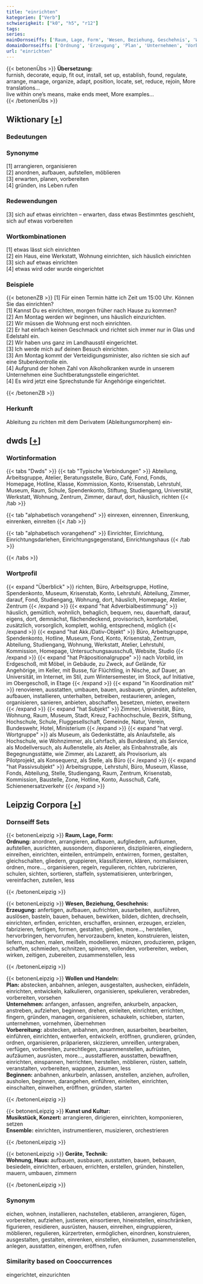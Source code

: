 ```yaml
---
title: "einrichten"
kategorien: ["Verb"]
schwierigkeit: ["k0", "h5", "r12"]
tags:
series:
mainDornseiffs: ['Raum, Lage, Form', 'Wesen, Beziehung, Geschehnis', 'Wollen und Handeln', 'Kunst und Kultur', 'Geräte, Technik']
domainDornseiffs: ['Ordnung', 'Erzeugung', 'Plan', 'Unternehmen', 'Vorbereitung', 'Beginnen', 'Musikstück, Konzert', 'Ensemble', 'Wohnung, Haus']
url: "einrichten"
---
```


{{< betonenÜbs >}}
**Übersetzung:**  
furnish, decorate, equip, fit out, install, set up, establish, found, regulate, arrange, manage, organize, adapt, position, locate, set, reduce, rejoin, More translations...  
live within one’s means, make ends meet, More examples...  
{{< /betonenÜbs >}}

## Wiktionary [[+](https://de.wiktionary.org/wiki/einrichten)]

### Bedeutungen

### Synonyme
[1] arrangieren, organisieren  
[2] anordnen, aufbauen, aufstellen, möblieren  
[3] erwarten, planen, vorbereiten  
[4] gründen, ins Leben rufen  

### Redewendungen
[3] sich auf etwas einrichten – erwarten, dass etwas Bestimmtes geschieht, sich auf etwas vorbereiten  

### Wortkombinationen
[1] etwas lässt sich einrichten  
[2] ein Haus, eine Werkstatt, Wohnung einrichten, sich häuslich einrichten  
[3] sich auf etwas einrichten  
[4] etwas wird oder wurde eingerichtet  

### Beispiele
{{< betonenZB >}}
[1] Für einen Termin hätte ich Zeit um 15:00 Uhr. Können Sie das einrichten?  
[1] Kannst Du es einrichten, morgen früher nach Hause zu kommen?  
[2] Am Montag werden wir beginnen, uns häuslich einzurichten.  
[2] Wir müssen die Wohnung erst noch einrichten.  
[2] Er hat einfach keinen Geschmack und richtet sich immer nur in Glas und Edelstahl ein.  
[2] Wir haben uns ganz im Landhausstil eingerichtet.  
[3] Ich werde mich auf deinen Besuch einrichten.  
[3] Am Montag kommt der Verteidigungsminister, also richten sie sich auf eine Stubenkontrolle ein.  
[4] Aufgrund der hohen Zahl von Alkoholkranken wurde in unserem Unternehmen eine Suchtberatungsstelle eingerichtet.  
[4] Es wird jetzt eine Sprechstunde für Angehörige eingerichtet.  

{{< /betonenZB >}}
### Herkunft
Ableitung zu richten mit dem Derivatem (Ableitungsmorphem) ein-  



## dwds [[+](https://www.dwds.de/wb/einrichten)]

### Wortinformation
{{< tabs "Dwds" >}}
{{< tab "Typische Verbindungen" >}}
Abteilung, Arbeitsgruppe, Atelier, Beratungsstelle, Büro, Café, Fond, Fonds, Homepage, Hotline, Klasse, Kommission, Konto, Krisenstab, Lehrstuhl, Museum, Raum, Schule, Spendenkonto, Stiftung, Studiengang, Universität, Werkstatt, Wohnung, Zentrum, Zimmer, darauf, dort, häuslich, richten
{{< /tab >}}

{{< tab "alphabetisch vorangehend" >}}
einrexen, einrennen, Einrenkung, einrenken, einreiten
{{< /tab >}}

{{< tab "alphabetisch vorangehend" >}}
Einrichter, Einrichtung, Einrichtungsdarlehen, Einrichtungsgegenstand, Einrichtungshaus
{{< /tab >}}

{{< /tabs >}}

### Wortprofil
{{< expand "Überblick" >}} richten, Büro, Arbeitsgruppe, Hotline, Spendenkonto, Museum, Krisenstab, Konto, Lehrstuhl, Abteilung, Zimmer, darauf, Fond, Studiengang, Wohnung, dort, häuslich, Homepage, Atelier, Zentrum {{< /expand >}}
{{< expand "hat Adverbialbestimmung" >}} häuslich, gemütlich, wohnlich, behaglich, bequem, neu, dauerhaft, darauf, eigens, dort, demnächst, flächendeckend, provisorisch, komfortabel, zusätzlich, vorsorglich, komplett, wohlig, entsprechend, möglich {{< /expand >}}
{{< expand "hat Akk./Dativ-Objekt" >}} Büro, Arbeitsgruppe, Spendenkonto, Hotline, Museum, Fond, Konto, Krisenstab, Zentrum, Abteilung, Studiengang, Wohnung, Werkstatt, Atelier, Lehrstuhl, Kommission, Homepage, Untersuchungsausschuß, Website, Studio {{< /expand >}}
{{< expand "hat Präpositionalgruppe" >}} nach Vorbild, im Erdgeschoß, mit Möbel, in Gebäude, zu Zweck, auf Gelände, für Angehörige, im Keller, mit Busse, für Flüchtling, in Nische, auf Dauer, an Universität, im Internet, im Stil, zum Wintersemester, im Stock, auf Initiative, im Obergeschoß, in Etage {{< /expand >}}
{{< expand "in Koordination mit" >}} renovieren, ausstatten, umbauen, bauen, ausbauen, gründen, aufstellen, aufbauen, installieren, unterhalten, betreiben, restaurieren, anlegen, organisieren, sanieren, anbieten, abschaffen, besetzen, mieten, erweitern {{< /expand >}}
{{< expand "hat Subjekt" >}} Zimmer, Universität, Büro, Wohnung, Raum, Museum, Stadt, Kreuz, Fachhochschule, Bezirk, Stiftung, Hochschule, Schule, Fluggesellschaft, Gemeinde, Natur, Verein, Bundeswehr, Hotel, Ministerium {{< /expand >}}
{{< expand "hat vergl. Wortgruppe" >}} als Museum, als Gedenkstätte, als Anlaufstelle, als Hochschule, wie Wohnzimmer, als Lehrfach, als Bundesland, als Service, als Modellversuch, als Außenstelle, als Atelier, als Einbahnstraße, als Begegnungsstätte, wie Zimmer, als Lazarett, als Provisorium, als Pilotprojekt, als Konsequenz, als Stelle, als Büro {{< /expand >}}
{{< expand "hat Passivsubjekt" >}} Arbeitsgruppe, Lehrstuhl, Büro, Museum, Klasse, Fonds, Abteilung, Stelle, Studiengang, Raum, Zentrum, Krisenstab, Kommission, Baustelle, Zone, Hotline, Konto, Ausschuß, Café, Schienenersatzverkehr {{< /expand >}}

## Leipzig Corpora [[+](https://corpora.uni-leipzig.de/en/res?word=einrichten&corpusId=deu_newscrawl-public_2018)]

### Dornseiff Sets
{{< betonenLeipzig >}}
**Raum, Lage, Form:**  
**Ordnung:** anordnen, arrangieren, aufbauen, aufgliedern, aufräumen, aufstellen, ausrichten, aussondern, disponieren, disziplinieren, eingliedern, einreihen, einrichten, einteilen, entrümpeln, entwirren, formen, gestalten, gleichschalten, gliedern, gruppieren, klassifizieren, klären, normalisieren, ordnen, more..., organisieren, regeln, regulieren, richten, rubrizieren, schulen, sichten, sortieren, staffeln, systematisieren, unterbringen, vereinfachen, zuteilen, less  

{{< /betonenLeipzig >}}


{{< betonenLeipzig >}}
**Wesen, Beziehung, Geschehnis:**  
**Erzeugung:** anfertigen, aufbauen, aufrichten, ausarbeiten, ausführen, auslösen, basteln, bauen, behauen, bewirken, bilden, dichten, drechseln, einrichten, erfinden, errichten, erschaffen, ersinnen, erzeugen, erzielen, fabrizieren, fertigen, formen, gestalten, gießen, more..., herstellen, hervorbringen, hervorrufen, hervorzaubern, kneten, konstruieren, leisten, liefern, machen, malen, meißeln, modellieren, münzen, produzieren, prägen, schaffen, schmieden, schnitzen, spinnen, vollenden, vorbereiten, weben, wirken, zeitigen, zubereiten, zusammenstellen, less  

{{< /betonenLeipzig >}}


{{< betonenLeipzig >}}
**Wollen und Handeln:**  
**Plan:** abstecken, anbahnen, anlegen, ausgestalten, aushecken, einfädeln, einrichten, entwickeln, kalkulieren, organisieren, spekulieren, verabreden, vorbereiten, vorsehen  
**Unternehmen:** anfangen, anfassen, angreifen, ankurbeln, anpacken, anstreben, aufziehen, beginnen, drehen, einleiten, einrichten, errichten, fingern, gründen, managen, organisieren, schaukeln, schieben, starten, unternehmen, vornehmen, übernehmen  
**Vorbereitung:** abstecken, anbahnen, anordnen, ausarbeiten, bearbeiten, einführen, einrichten, entwerfen, entwickeln, eröffnen, grundieren, gründen, ordnen, organisieren, präparieren, skizzieren, umreißen, untergraben, verfügen, vorbereiten, zurechtlegen, zusammenstellen, aufrüsten, aufzäumen, ausrüsten, more..., ausstaffieren, ausstatten, bewaffnen, einrichten, einspannen, herrichten, herstellen, möblieren, rüsten, satteln, veranstalten, vorbereiten, wappnen, zäumen, less  
**Beginnen:** anbahnen, ankurbeln, anlassen, anstellen, anziehen, aufrollen, ausholen, beginnen, darangehen, einführen, einleiten, einrichten, einschalten, einweihen, eröffnen, gründen, starten  

{{< /betonenLeipzig >}}


{{< betonenLeipzig >}}
**Kunst und Kultur:**  
**Musikstück, Konzert:** arrangieren, dirigieren, einrichten, komponieren, setzen  
**Ensemble:** einrichten, instrumentieren, musizieren, orchestrieren  

{{< /betonenLeipzig >}}


{{< betonenLeipzig >}}
**Geräte, Technik:**  
**Wohnung, Haus:** aufbauen, ausbauen, ausstatten, bauen, bebauen, besiedeln, einrichten, erbauen, errichten, erstellen, gründen, hinstellen, mauern, umbauen, zimmern  

{{< /betonenLeipzig >}}

### Synonym
eichen, wohnen, installieren, nachstellen, etablieren, arrangieren, fügen, vorbereiten, aufziehen, justieren, einsortieren, hineinstellen, einschränken, figurieren, residieren, ausrüsten, hausen, einreihen, eingruppieren, möblieren, regulieren, kürzertreten, ermöglichen, einordnen, konstruieren, ausgestalten, gestalten, einrenken, einstellen, einräumen, zusammenstellen, anlegen, ausstatten, einengen, eröffnen, rufen


### Similarity based on Cooccurrences
eingerichtet, einzurichten

